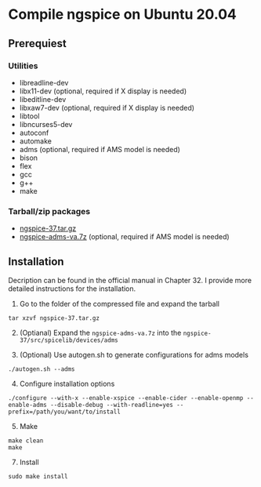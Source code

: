 # Compile ngspice on Ubuntu 20.04

## Prerequiest
### Utilities
- libreadline-dev
- libx11-dev (optional, required if X display is needed)
- libeditline-dev
- libxaw7-dev (optional, required if X display is needed)
- libtool
- libncurses5-dev
- autoconf
- automake
- adms (optional, required if AMS model is needed)
- bison
- flex
- gcc
- g++
- make
### Tarball/zip packages
- [ngspice-37.tar.gz](https://sourceforge.net/projects/ngspice/files/ng-spice-rework/37/)
- [ngspice-adms-va.7z](https://sourceforge.net/projects/ngspice/files/ng-spice-rework/37/) (optional, required if AMS model is needed)

## Installation
Decription can be found in the official manual in Chapter 32. I provide more detailed instructions for the installation.
1. Go to the folder of the compressed file and expand the tarball
```
tar xzvf ngspice-37.tar.gz
```

2. (Optianal) Expand the `ngspice-adms-va.7z` into the `ngspice-37/src/spicelib/devices/adms`

3. (Optional) Use autogen.sh to generate configurations for adms models
```
./autogen.sh --adms
```

4. Configure installation options
```
./configure --with-x --enable-xspice --enable-cider --enable-openmp --enable-adms --disable-debug --with-readline=yes --prefix=/path/you/want/to/install
```

5. Make
```
make clean
make
```

7. Install
```
sudo make install
```
